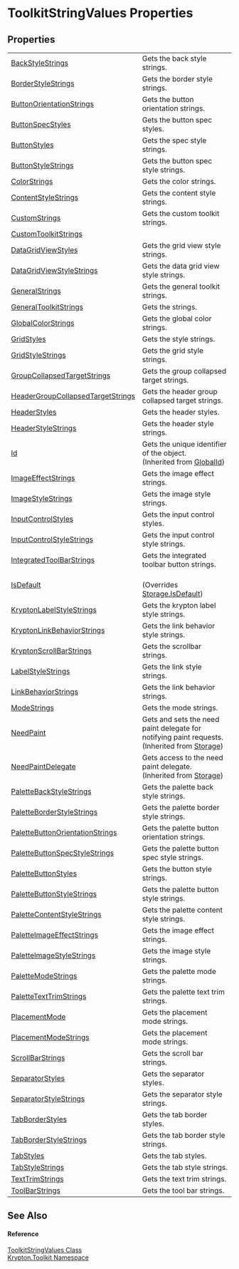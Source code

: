 # ToolkitStringValues Properties




## Properties
<table>
<tr>
<td><a href="54fc646a-95a2-775c-9b6d-be00c29dc532.md">BackStyleStrings</a></td>
<td>Gets the back style strings.</td></tr>
<tr>
<td><a href="87a42ae4-75aa-d587-effe-1fd977270940.md">BorderStyleStrings</a></td>
<td>Gets the border style strings.</td></tr>
<tr>
<td><a href="1dd3b45e-4c66-3a64-fdac-9c5178bc453b.md">ButtonOrientationStrings</a></td>
<td>Gets the button orientation strings.</td></tr>
<tr>
<td><a href="c1380ae7-2e72-7412-e629-feb5d9a33e6c.md">ButtonSpecStyles</a></td>
<td>Gets the button spec styles.</td></tr>
<tr>
<td><a href="faf1ac99-1cca-cb65-9245-643098f18d4b.md">ButtonStyles</a></td>
<td>Gets the spec style strings.</td></tr>
<tr>
<td><a href="c6d990b2-7eaa-714a-a124-0b4b7c9366ce.md">ButtonStyleStrings</a></td>
<td>Gets the button spec style strings.</td></tr>
<tr>
<td><a href="eaa1b750-79b3-9028-22a4-165f5b996d57.md">ColorStrings</a></td>
<td>Gets the color strings.</td></tr>
<tr>
<td><a href="f1338047-93e9-0d60-0d6a-1a5968cd7924.md">ContentStyleStrings</a></td>
<td>Gets the content style strings.</td></tr>
<tr>
<td><a href="90eae511-34c4-276f-4573-59aa91b72799.md">CustomStrings</a></td>
<td>Gets the custom toolkit strings.</td></tr>
<tr>
<td><a href="02c42e5c-f0b0-1f59-0d62-f658545640a1.md">CustomToolkitStrings</a></td>
<td> </td></tr>
<tr>
<td><a href="5580fead-c95c-0e3a-3f30-c6fd5f2a0fd1.md">DataGridViewStyles</a></td>
<td>Gets the grid view style strings.</td></tr>
<tr>
<td><a href="f0134dd7-8c73-8735-5007-1ba3db6a674e.md">DataGridViewStyleStrings</a></td>
<td>Gets the data grid view style strings.</td></tr>
<tr>
<td><a href="d1688893-792a-49e9-029f-a4956f2a8972.md">GeneralStrings</a></td>
<td>Gets the general toolkit strings.</td></tr>
<tr>
<td><a href="e20bddee-7a18-2b0b-667f-b9d7aeb6bef3.md">GeneralToolkitStrings</a></td>
<td>Gets the strings.</td></tr>
<tr>
<td><a href="0d664a7e-71ab-0493-c82a-a2214b39afb0.md">GlobalColorStrings</a></td>
<td>Gets the global color strings.</td></tr>
<tr>
<td><a href="24f13e50-efb7-2a5e-0a6e-2a520644685c.md">GridStyles</a></td>
<td>Gets the style strings.</td></tr>
<tr>
<td><a href="50ac2706-4093-005f-f8f4-f3ab326c7377.md">GridStyleStrings</a></td>
<td>Gets the grid style strings.</td></tr>
<tr>
<td><a href="34c2bb5d-4a11-02be-db69-b6ae85dd425a.md">GroupCollapsedTargetStrings</a></td>
<td>Gets the group collapsed target strings.</td></tr>
<tr>
<td><a href="e1b0928b-e2ee-0d7e-c27c-e69d47b9f378.md">HeaderGroupCollapsedTargetStrings</a></td>
<td>Gets the header group collapsed target strings.</td></tr>
<tr>
<td><a href="99cd5513-ee92-4755-2cbf-b45a0bd6353f.md">HeaderStyles</a></td>
<td>Gets the header styles.</td></tr>
<tr>
<td><a href="6b7723db-f4e5-92c3-e2c9-d1c49c48bec4.md">HeaderStyleStrings</a></td>
<td>Gets the header style strings.</td></tr>
<tr>
<td><a href="71a6846f-bfb6-fb58-b361-6b43ae0583a8.md">Id</a></td>
<td>Gets the unique identifier of the object.<br />(Inherited from <a href="9ef2ca3a-e03e-8927-105a-2f9a6fbdf849.md">GlobalId</a>)</td></tr>
<tr>
<td><a href="feba34cb-0684-5437-54ba-e854caf72edd.md">ImageEffectStrings</a></td>
<td>Gets the image effect strings.</td></tr>
<tr>
<td><a href="24e4c6cb-e8c5-12d3-8dee-508229536df5.md">ImageStyleStrings</a></td>
<td>Gets the image style strings.</td></tr>
<tr>
<td><a href="d18f232f-b2f6-47d3-6904-f725d1edee94.md">InputControlStyles</a></td>
<td>Gets the input control styles.</td></tr>
<tr>
<td><a href="08235785-29bf-a24d-57a5-9fcdab1c8bc8.md">InputControlStyleStrings</a></td>
<td>Gets the input control style strings.</td></tr>
<tr>
<td><a href="d81f7057-e263-74d1-cd1a-c84cb69432a4.md">IntegratedToolBarStrings</a></td>
<td>Gets the integrated toolbar button strings.</td></tr>
<tr>
<td><a href="087d14b4-090c-f5df-71db-a6d0339a5bde.md">IsDefault</a></td>
<td><br />(Overrides <a href="bbc0e831-9474-3bce-65dc-0625d793d8c1.md">Storage.IsDefault</a>)</td></tr>
<tr>
<td><a href="8304e497-e9af-b42e-8a18-056dbc0d7cf2.md">KryptonLabelStyleStrings</a></td>
<td>Gets the krypton label style strings.</td></tr>
<tr>
<td><a href="c7a7082b-7f3b-f80a-13cc-a92e14b5fb48.md">KryptonLinkBehaviorStrings</a></td>
<td>Gets the link behavior style strings.</td></tr>
<tr>
<td><a href="b5e3e56a-67dc-aa3a-599a-c9af0b1cb7e1.md">KryptonScrollBarStrings</a></td>
<td>Gets the scrollbar strings.</td></tr>
<tr>
<td><a href="4e10a566-6c59-a982-6a82-67f7662d4c21.md">LabelStyleStrings</a></td>
<td>Gets the link style strings.</td></tr>
<tr>
<td><a href="f1efa631-3ffb-0fa9-0457-dce03a2be421.md">LinkBehaviorStrings</a></td>
<td>Gets the link behavior strings.</td></tr>
<tr>
<td><a href="2ba4b98e-4ff4-501a-ec6f-34b7e4490c74.md">ModeStrings</a></td>
<td>Gets the mode strings.</td></tr>
<tr>
<td><a href="097a0f47-e60c-4bf7-802c-8391c6d8feff.md">NeedPaint</a></td>
<td>Gets and sets the need paint delegate for notifying paint requests.<br />(Inherited from <a href="8406cf55-79a3-e579-4094-be084e489431.md">Storage</a>)</td></tr>
<tr>
<td><a href="879ca7f2-32c5-8581-44f2-c7aee6491db2.md">NeedPaintDelegate</a></td>
<td>Gets access to the need paint delegate.<br />(Inherited from <a href="8406cf55-79a3-e579-4094-be084e489431.md">Storage</a>)</td></tr>
<tr>
<td><a href="7112a3da-c62b-f6db-aa18-168c53945e69.md">PaletteBackStyleStrings</a></td>
<td>Gets the palette back style strings.</td></tr>
<tr>
<td><a href="334d5556-0fc8-a7f6-c58b-5fc8a0f3e3d8.md">PaletteBorderStyleStrings</a></td>
<td>Gets the palette border style strings.</td></tr>
<tr>
<td><a href="c8a950ed-79d3-0991-d49b-e4b7209098c6.md">PaletteButtonOrientationStrings</a></td>
<td>Gets the palette button orientation strings.</td></tr>
<tr>
<td><a href="564f2c20-26e5-d67f-7624-8f5680f2c222.md">PaletteButtonSpecStyleStrings</a></td>
<td>Gets the palette button spec style strings.</td></tr>
<tr>
<td><a href="19e9cb8e-82c1-a31d-76b6-9dbd03e79a05.md">PaletteButtonStyles</a></td>
<td>Gets the button style strings.</td></tr>
<tr>
<td><a href="e9124815-2bcb-0f68-3c6e-7700ba82603d.md">PaletteButtonStyleStrings</a></td>
<td>Gets the palette button style strings.</td></tr>
<tr>
<td><a href="c7462c14-34d1-a3c8-b3b5-70954f36e86b.md">PaletteContentStyleStrings</a></td>
<td>Gets the palette content style strings.</td></tr>
<tr>
<td><a href="32d3276d-a662-0e27-8d6f-845ea3e3a68f.md">PaletteImageEffectStrings</a></td>
<td>Gets the image effect strings.</td></tr>
<tr>
<td><a href="7a532e89-0cd0-133c-aa68-a8fb6c899803.md">PaletteImageStyleStrings</a></td>
<td>Gets the image style strings.</td></tr>
<tr>
<td><a href="ba5bacc6-2a98-9bde-3df0-b435afc9bb48.md">PaletteModeStrings</a></td>
<td>Gets the palette mode strings.</td></tr>
<tr>
<td><a href="78ef6145-52d3-d66f-bc5a-6f9bcf0034ff.md">PaletteTextTrimStrings</a></td>
<td>Gets the palette text trim strings.</td></tr>
<tr>
<td><a href="16174783-3d9e-7bde-5255-fd8fb814deb5.md">PlacementMode</a></td>
<td>Gets the placement mode strings.</td></tr>
<tr>
<td><a href="7bd2b3fc-3583-1ef0-8d99-48fcadbf4805.md">PlacementModeStrings</a></td>
<td>Gets the placement mode strings.</td></tr>
<tr>
<td><a href="ee0b0a88-60d5-c7f6-b9a6-76cff0980c8b.md">ScrollBarStrings</a></td>
<td>Gets the scroll bar strings.</td></tr>
<tr>
<td><a href="fa1e7e84-676b-8478-038f-51df76b07060.md">SeparatorStyles</a></td>
<td>Gets the separator styles.</td></tr>
<tr>
<td><a href="ecb544b3-cdc0-3daf-cf55-c443a940665c.md">SeparatorStyleStrings</a></td>
<td>Gets the separator style strings.</td></tr>
<tr>
<td><a href="813ce5fd-483b-64e7-7291-92fb6ff98058.md">TabBorderStyles</a></td>
<td>Gets the tab border styles.</td></tr>
<tr>
<td><a href="f7cb4968-1f4d-018a-5a1f-d63f0b8f0497.md">TabBorderStyleStrings</a></td>
<td>Gets the tab border style strings.</td></tr>
<tr>
<td><a href="f1ebd47b-94d4-7a7c-b6c9-ad5def08d0c5.md">TabStyles</a></td>
<td>Gets the tab styles.</td></tr>
<tr>
<td><a href="241e4686-e429-105c-f3c3-2eb614cf88bb.md">TabStyleStrings</a></td>
<td>Gets the tab style strings.</td></tr>
<tr>
<td><a href="d5c8fbf8-e5f3-edef-7b37-76249719df40.md">TextTrimStrings</a></td>
<td>Gets the text trim strings.</td></tr>
<tr>
<td><a href="f410e717-e84e-af66-0291-f15063284630.md">ToolBarStrings</a></td>
<td>Gets the tool bar strings.</td></tr>
</table>

## See Also


#### Reference
<a href="17eaa1c0-4744-e2c6-9ebe-b78766940617.md">ToolkitStringValues Class</a>  
<a href="79d2eac2-21f4-54ff-7552-b20c33c30600.md">Krypton.Toolkit Namespace</a>  
